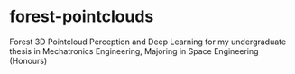 # forest-pointclouds

Forest 3D Pointcloud Perception and Deep Learning for my undergraduate thesis in Mechatronics Engineering, Majoring in Space Engineering (Honours)


